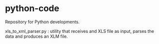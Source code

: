 # python-code
Repository for Python developments.

xls_to_xml_parser.py : utility that receives and XLS file as input, parses the data and produces an XLM file. 
